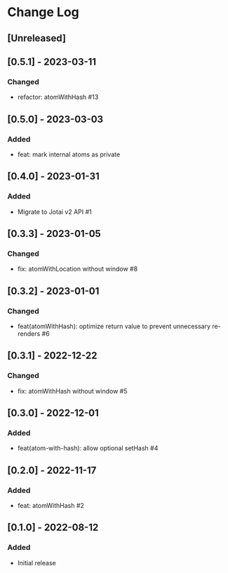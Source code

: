 # Change Log

## [Unreleased]

## [0.5.1] - 2023-03-11
### Changed
- refactor: atomWithHash #13

## [0.5.0] - 2023-03-03
### Added
- feat: mark internal atoms as private

## [0.4.0] - 2023-01-31
### Added
- Migrate to Jotai v2 API #1

## [0.3.3] - 2023-01-05
### Changed
- fix: atomWithLocation without window #8

## [0.3.2] - 2023-01-01
### Changed
- feat(atomWithHash): optimize return value to prevent unnecessary re-renders #6

## [0.3.1] - 2022-12-22
### Changed
- fix: atomWithHash without window #5

## [0.3.0] - 2022-12-01
### Added
- feat(atom-with-hash): allow optional setHash #4

## [0.2.0] - 2022-11-17
### Added
- feat: atomWithHash #2

## [0.1.0] - 2022-08-12
### Added
- Initial release
